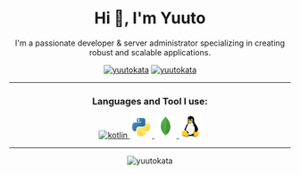 
<h1 align="center">Hi 👋, I'm Yuuto</h1>

<p style="text-align: center;">I'm a passionate developer & server administrator specializing in creating robust and scalable applications.</p> 

<p align="center">
  <a href="https://twitter.com/yuutosnkrs" target="blank"><img src="https://img.shields.io/badge/Twitter-1DA1F2?style=for-the-badge&logo=twitter&logoColor=white" alt="yuutokata" /></a>
  <a href="https://discord.com/users/437669166216904715" target="blank"><img src="https://img.shields.io/badge/Discord-7289DA?style=for-the-badge&logo=discord&logoColor=white" alt="yuutokata" /></a>
</p>

---

<h3 align="center">Languages and Tool I use:</h3>
<p align="center">
  <a href="https://kotlinlang.org" target="_blank"> <img src="https://www.vectorlogo.zone/logos/kotlinlang/kotlinlang-icon.svg" alt="kotlin" width="40" height="40"/> </a>
  <a href="https://www.python.org" target="_blank"> <img src="https://raw.githubusercontent.com/devicons/devicon/master/icons/python/python-original.svg" alt="python" width="40" height="40"/> </a>
    <a href="https://www.mongodb.com/" target="_blank"> <img src="https://raw.githubusercontent.com/devicons/devicon/refs/heads/master/icons/mongodb/mongodb-original.svg" alt="mongodb" width="40" height="40"/> 
    <a href="https://www.linux.org/" target="_blank"> <img src="https://raw.githubusercontent.com/devicons/devicon/refs/heads/master/icons/linux/linux-original.svg" alt="linux" width="40" height="40"/> 
</a>
</p>

---

<p align="center">
  <img src="https://komarev.com/ghpvc/?username=yuutokata&label=Profile%20views&color=0e75b6&style=flat" alt="yuutokata" />
</p>


